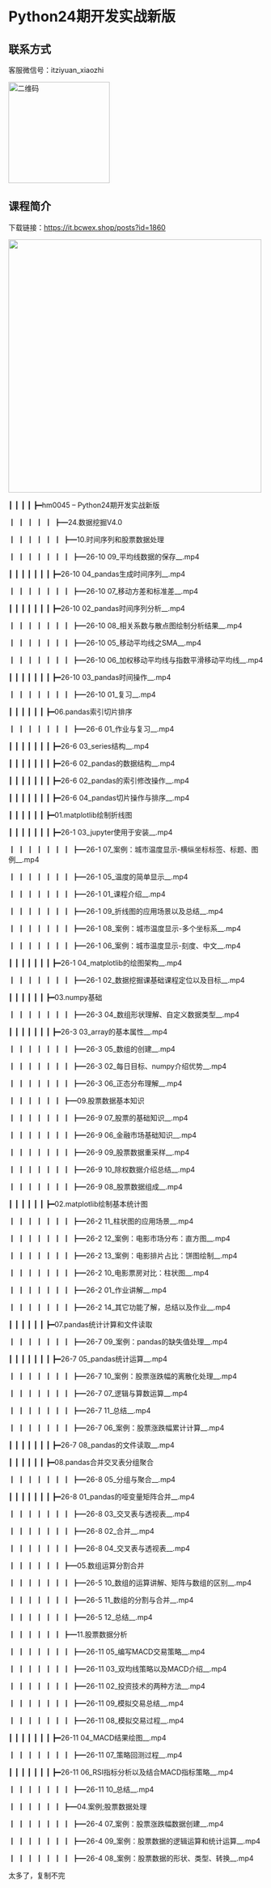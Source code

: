 # Python24期开发实战新版

## 联系方式

客服微信号：itziyuan_xiaozhi

<img src="https://ziyuanyun.oss-cn-guangzhou.aliyuncs.com/common/20240614073449/666b82192834a.jpg" width="200" height="200" alt="二维码">

## 课程简介

下载链接：https://it.bcwex.shop/posts?id=1860

<img src="https://ziyuanyun.oss-cn-guangzhou.aliyuncs.com/yun/20240515183550/66449006d9cf9.jpg" width="500" alt="">

  ┃ ┃ ┃ ┃ ┣━hm0045 &#8211; Python24期开发实战新版

 ┃ ┃ ┃ ┃ ┃ ┣━24.数据挖掘V4.0

 ┃ ┃ ┃ ┃ ┃ ┃ ┣━10.时间序列和股票数据处理

 ┃ ┃ ┃ ┃ ┃ ┃ ┃ ┣━26-10 09_平均线数据的保存__.mp4

 ┃ ┃ ┃ ┃ ┃ ┃ ┃ ┣━26-10 04_pandas生成时间序列__.mp4

 ┃ ┃ ┃ ┃ ┃ ┃ ┃ ┣━26-10 07_移动方差和标准差__.mp4

 ┃ ┃ ┃ ┃ ┃ ┃ ┃ ┣━26-10 02_pandas时间序列分析__.mp4

 ┃ ┃ ┃ ┃ ┃ ┃ ┃ ┣━26-10 08_相关系数与散点图绘制分析结果__.mp4

 ┃ ┃ ┃ ┃ ┃ ┃ ┃ ┣━26-10 05_移动平均线之SMA__.mp4

 ┃ ┃ ┃ ┃ ┃ ┃ ┃ ┣━26-10 06_加权移动平均线与指数平滑移动平均线__.mp4

 ┃ ┃ ┃ ┃ ┃ ┃ ┃ ┣━26-10 03_pandas时间操作__.mp4

 ┃ ┃ ┃ ┃ ┃ ┃ ┃ ┣━26-10 01_复习__.mp4

 ┃ ┃ ┃ ┃ ┃ ┃ ┣━06.pandas索引切片排序

 ┃ ┃ ┃ ┃ ┃ ┃ ┃ ┣━26-6 01_作业与复习__.mp4

 ┃ ┃ ┃ ┃ ┃ ┃ ┃ ┣━26-6 03_series结构__.mp4

 ┃ ┃ ┃ ┃ ┃ ┃ ┃ ┣━26-6 02_pandas的数据结构__.mp4

 ┃ ┃ ┃ ┃ ┃ ┃ ┃ ┣━26-6 02_pandas的索引修改操作__.mp4

 ┃ ┃ ┃ ┃ ┃ ┃ ┃ ┣━26-6 04_pandas切片操作与排序__.mp4

 ┃ ┃ ┃ ┃ ┃ ┃ ┣━01.matplotlib绘制折线图

 ┃ ┃ ┃ ┃ ┃ ┃ ┃ ┣━26-1 03_jupyter使用于安装__.mp4

 ┃ ┃ ┃ ┃ ┃ ┃ ┃ ┣━26-1 07_案例：城市温度显示-横纵坐标标签、标题、图例__.mp4

 ┃ ┃ ┃ ┃ ┃ ┃ ┃ ┣━26-1 05_温度的简单显示__.mp4

 ┃ ┃ ┃ ┃ ┃ ┃ ┃ ┣━26-1 01_课程介绍__.mp4

 ┃ ┃ ┃ ┃ ┃ ┃ ┃ ┣━26-1 09_折线图的应用场景以及总结__.mp4

 ┃ ┃ ┃ ┃ ┃ ┃ ┃ ┣━26-1 08_案例：城市温度显示-多个坐标系__.mp4

 ┃ ┃ ┃ ┃ ┃ ┃ ┃ ┣━26-1 06_案例：城市温度显示-刻度、中文__.mp4

 ┃ ┃ ┃ ┃ ┃ ┃ ┃ ┣━26-1 04_matplotlib的绘图架构__.mp4

 ┃ ┃ ┃ ┃ ┃ ┃ ┃ ┣━26-1 02_数据挖掘课基础课程定位以及目标__.mp4

 ┃ ┃ ┃ ┃ ┃ ┃ ┣━03.numpy基础

 ┃ ┃ ┃ ┃ ┃ ┃ ┃ ┣━26-3 04_数组形状理解、自定义数据类型__.mp4

 ┃ ┃ ┃ ┃ ┃ ┃ ┃ ┣━26-3 03_array的基本属性__.mp4

 ┃ ┃ ┃ ┃ ┃ ┃ ┃ ┣━26-3 05_数组的创建__.mp4

 ┃ ┃ ┃ ┃ ┃ ┃ ┃ ┣━26-3 02_每日目标、numpy介绍优势__.mp4

 ┃ ┃ ┃ ┃ ┃ ┃ ┃ ┣━26-3 06_正态分布理解__.mp4

 ┃ ┃ ┃ ┃ ┃ ┃ ┣━09.股票数据基本知识

 ┃ ┃ ┃ ┃ ┃ ┃ ┃ ┣━26-9 07_股票的基础知识__.mp4

 ┃ ┃ ┃ ┃ ┃ ┃ ┃ ┣━26-9 06_金融市场基础知识__.mp4

 ┃ ┃ ┃ ┃ ┃ ┃ ┃ ┣━26-9 09_股票数据重采样__.mp4

 ┃ ┃ ┃ ┃ ┃ ┃ ┃ ┣━26-9 10_除权数据介绍总结__.mp4

 ┃ ┃ ┃ ┃ ┃ ┃ ┃ ┣━26-9 08_股票数据组成__.mp4

 ┃ ┃ ┃ ┃ ┃ ┃ ┣━02.matplotlib绘制基本统计图

 ┃ ┃ ┃ ┃ ┃ ┃ ┃ ┣━26-2 11_柱状图的应用场景__.mp4

 ┃ ┃ ┃ ┃ ┃ ┃ ┃ ┣━26-2 12_案例：电影市场分布：直方图__.mp4

 ┃ ┃ ┃ ┃ ┃ ┃ ┃ ┣━26-2 13_案例：电影排片占比：饼图绘制__.mp4

 ┃ ┃ ┃ ┃ ┃ ┃ ┃ ┣━26-2 10_电影票房对比：柱状图__.mp4

 ┃ ┃ ┃ ┃ ┃ ┃ ┃ ┣━26-2 01_作业讲解__.mp4

 ┃ ┃ ┃ ┃ ┃ ┃ ┃ ┣━26-2 14_其它功能了解，总结以及作业__.mp4

 ┃ ┃ ┃ ┃ ┃ ┃ ┣━07.pandas统计计算和文件读取

 ┃ ┃ ┃ ┃ ┃ ┃ ┃ ┣━26-7 09_案例：pandas的缺失值处理__.mp4

 ┃ ┃ ┃ ┃ ┃ ┃ ┃ ┣━26-7 05_pandas统计运算__.mp4

 ┃ ┃ ┃ ┃ ┃ ┃ ┃ ┣━26-7 10_案例：股票涨跌幅的离散化处理__.mp4

 ┃ ┃ ┃ ┃ ┃ ┃ ┃ ┣━26-7 07_逻辑与算数运算__.mp4

 ┃ ┃ ┃ ┃ ┃ ┃ ┃ ┣━26-7 11_总结__.mp4

 ┃ ┃ ┃ ┃ ┃ ┃ ┃ ┣━26-7 06_案例：股票涨跌幅累计计算__.mp4

 ┃ ┃ ┃ ┃ ┃ ┃ ┃ ┣━26-7 08_pandas的文件读取__.mp4

 ┃ ┃ ┃ ┃ ┃ ┃ ┣━08.pandas合并交叉表分组聚合

 ┃ ┃ ┃ ┃ ┃ ┃ ┃ ┣━26-8 05_分组与聚合__.mp4

 ┃ ┃ ┃ ┃ ┃ ┃ ┃ ┣━26-8 01_pandas的哑变量矩阵合并__.mp4

 ┃ ┃ ┃ ┃ ┃ ┃ ┃ ┣━26-8 03_交叉表与透视表__.mp4

 ┃ ┃ ┃ ┃ ┃ ┃ ┃ ┣━26-8 02_合并__.mp4

 ┃ ┃ ┃ ┃ ┃ ┃ ┃ ┣━26-8 04_交叉表与透视表__.mp4

 ┃ ┃ ┃ ┃ ┃ ┃ ┣━05.数组运算分割合并

 ┃ ┃ ┃ ┃ ┃ ┃ ┃ ┣━26-5 10_数组的运算讲解、矩阵与数组的区别__.mp4

 ┃ ┃ ┃ ┃ ┃ ┃ ┃ ┣━26-5 11_数组的分割与合并__.mp4

 ┃ ┃ ┃ ┃ ┃ ┃ ┃ ┣━26-5 12_总结__.mp4

 ┃ ┃ ┃ ┃ ┃ ┃ ┣━11.股票数据分析

 ┃ ┃ ┃ ┃ ┃ ┃ ┃ ┣━26-11 05_编写MACD交易策略__.mp4

 ┃ ┃ ┃ ┃ ┃ ┃ ┃ ┣━26-11 03_双均线策略以及MACD介绍__.mp4

 ┃ ┃ ┃ ┃ ┃ ┃ ┃ ┣━26-11 02_投资技术的两种方法__.mp4

 ┃ ┃ ┃ ┃ ┃ ┃ ┃ ┣━26-11 09_模拟交易总结__.mp4

 ┃ ┃ ┃ ┃ ┃ ┃ ┃ ┣━26-11 08_模拟交易过程__.mp4

 ┃ ┃ ┃ ┃ ┃ ┃ ┃ ┣━26-11 04_MACD结果绘图__.mp4

 ┃ ┃ ┃ ┃ ┃ ┃ ┃ ┣━26-11 07_策略回测过程__.mp4

 ┃ ┃ ┃ ┃ ┃ ┃ ┃ ┣━26-11 06_RSI指标分析以及结合MACD指标策略__.mp4

 ┃ ┃ ┃ ┃ ┃ ┃ ┃ ┣━26-11 10_总结__.mp4

 ┃ ┃ ┃ ┃ ┃ ┃ ┣━04.案例;股票数据处理

 ┃ ┃ ┃ ┃ ┃ ┃ ┃ ┣━26-4 07_案例：股票涨跌幅数据创建__.mp4

 ┃ ┃ ┃ ┃ ┃ ┃ ┃ ┣━26-4 09_案例：股票数据的逻辑运算和统计运算__.mp4

 ┃ ┃ ┃ ┃ ┃ ┃ ┃ ┣━26-4 08_案例：股票数据的形状、类型、转换__.mp4

 太多了，复制不完

  